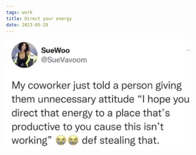 ```yaml
---
tags: work
title: Direct your energy
date: 2023-05-29
---
```




![workattitude.png](https://raw.githubusercontent.com/muneer78/muneer78.github.io/master/images/workattitude.png)
        